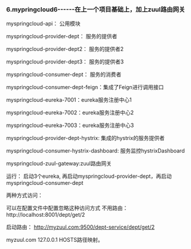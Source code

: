 
### 6.mypringcloud6------在上一个项目基础上，加上zuul路由网关


myspringcloud-api： 公用模块

myspringcloud-provider-dept： 服务的提供者

myspringcloud-provider-dept2： 服务的提供者2

myspringcloud-provider-dept3： 服务的提供者3

myspringcloud-consumer-dept： 服务的消费者

myspringcloud-consumer-dept-feign：集成了Feign进行调用接口

myspringcloud-eureka-7001：eureka服务注册中心1

myspringcloud-eureka-7002：eureka服务注册中心2

myspringcloud-eureka-7003：eureka服务注册中心3

myspringcloud-provider-dept-hystrix: 集成的hystrix的服务提供者

myspringcloud-consumer-hystrix-dashboard: 服务监控hystrixDashboard

myspringcloud-zuul-gateway:zuul路由网关

运行：
启动3个eureka, 再启动myspringcloud-provider-dept，再启动myspringcloud-consumer-dept



两种方式访问：



可以在配置文件中配置忽略这种访问方式
不用路由：http://localhost:8001/dept/get/2


启动路由： http://myzuul.com:9500/dept-service/dept/get/2

myzuul.com 127.0.0.1 HOSTS路径映射。




